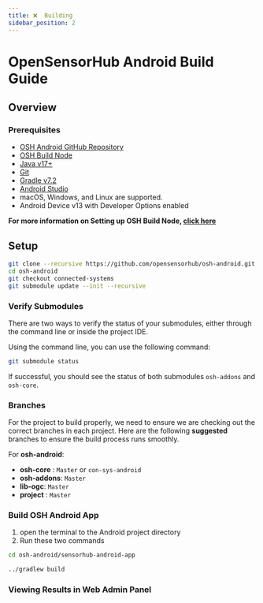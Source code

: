 ```yaml
---
title: ❌  Building 
sidebar_position: 2
---
```

# OpenSensorHub Android Build Guide

## Overview

### Prerequisites
- [OSH Android GitHub Repository](https://github.com/opensensorhub/osh-android)
- [OSH Build Node](../osh-node/build.md)
- [Java v17+](https://www.openlogic.com/openjdk-downloads)
- [Git](https://git-scm.com/downloads)
- [Gradle v7.2](https://gradle.org/install/)
- [Android Studio](https://developer.android.com/studio/install)
- macOS, Windows, and Linux are supported.
- Android Device v13 with Developer Options enabled

**For more information on Setting up OSH Build Node, [click here](../osh-node/build.md)**

## Setup


```sh
git clone --recursive https://github.com/opensensorhub/osh-android.git
cd osh-android
git checkout connected-systems
git submodule update --init --recursive
```

### Verify Submodules

There are two ways to verify the status of your submodules, either through the command line or inside the project IDE. 

Using the command line, you can use the following command:

```sh
git submodule status
```
If successful, you should see the status of both submodules `osh-addons` and `osh-core`.

### Branches

For the project to build properly, we need to ensure we are checking out the correct branches in each project. Here are the following **suggested** branches to ensure the build process runs smoothly. 

For **osh-android**:
- **osh-core** : `Master` or `con-sys-android`
- **osh-addons**: `Master`
- **lib-ogc**: `Master`
- **project** : `Master`


### Build OSH Android App
1. open the terminal to the Android project directory
2.  Run these two commands

 ```sh
 cd osh-android/sensorhub-android-app

 ../gradlew build
 ```






### Viewing Results in Web Admin Panel



